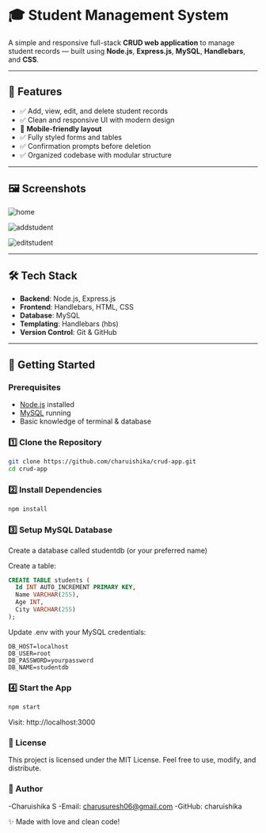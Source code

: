 # 🎓 Student Management System

A simple and responsive full-stack **CRUD web application** to manage student records — built using **Node.js**, **Express.js**, **MySQL**, **Handlebars**, and **CSS**.

---

## 🚀 Features

- ✅ Add, view, edit, and delete student records  
- ✅ Clean and responsive UI with modern design  
- 📱 **Mobile-friendly layout**  
- ✅ Fully styled forms and tables  
- ✅ Confirmation prompts before deletion  
- ✅ Organized codebase with modular structure

---

## 🖼️ Screenshots

![home](https://github.com/user-attachments/assets/29d9325f-c1ea-4c83-8778-2e5981551e61)


![addstudent](https://github.com/user-attachments/assets/baf9a384-afaf-4922-95f8-4f8fe1fe058b)


![editstudent](https://github.com/user-attachments/assets/8f6eb484-599b-4f15-a102-087d58af9c22)


---

## 🛠️ Tech Stack

- **Backend**: Node.js, Express.js  
- **Frontend**: Handlebars, HTML, CSS  
- **Database**: MySQL  
- **Templating**: Handlebars (hbs)  
- **Version Control**: Git & GitHub

---


## 🧪 Getting Started

### Prerequisites

- [Node.js](https://nodejs.org/) installed  
- [MySQL](https://www.mysql.com/) running  
- Basic knowledge of terminal & database

### 1️⃣ Clone the Repository

```bash
git clone https://github.com/charuishika/crud-app.git
cd crud-app
```

### 2️⃣ Install Dependencies
```bash
npm install
```
### 3️⃣ Setup MySQL Database

Create a database called studentdb (or your preferred name)

Create a table:

```sql
CREATE TABLE students (
  Id INT AUTO_INCREMENT PRIMARY KEY,
  Name VARCHAR(255),
  Age INT,
  City VARCHAR(255)
);
```

Update .env with your MySQL credentials:

```env
DB_HOST=localhost
DB_USER=root
DB_PASSWORD=yourpassword
DB_NAME=studentdb
```

### 4️⃣ Start the App
```bash
npm start
```

Visit: http://localhost:3000

### 📄 License
This project is licensed under the MIT License.
Feel free to use, modify, and distribute.

### 👤 Author
-Charuishika S
-Email: charusuresh06@gmail.com
-GitHub: charuishika

✨ Made with love and clean code!




